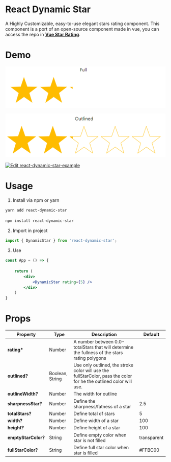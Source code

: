 # React Dynamic Star

A Highly Customizable, easy-to-use elegant stars rating component.
This component is a port of an open-source component made in vue, you can access the repo in **[Vue Star Rating](https://github.com/JonathanDn/vue-stars-rating)**.

# Demo

![Full](https://github.com/igorwessel/react-dynamic-star/blob/main/src/assets/full_dynamic_star.png "Full")

![Outlined](https://github.com/igorwessel/react-dynamic-star/blob/main/src/assets/outlined_dynamic_star.png "Outlined")

[![Edit react-dynamic-star-example](https://codesandbox.io/static/img/play-codesandbox.svg)](https://codesandbox.io/s/react-dynamic-star-example-8cvcg?fontsize=14&hidenavigation=1&theme=dark)

# Usage

1. Install via npm or yarn
```sh
yarn add react-dynamic-star

npm install react-dynamic-star
```

2. Import in project
```jsx
import { DynamicStar } from 'react-dynamic-star';
```

3. Use
```jsx
const App = () => { 

    return (
        <div>
            <DynamicStar rating={5} />
        </div>
    )
}
```
# Props

| Property | Type  | Description | Default
| --- | ---  | --- | --- |
| **rating\*** | Number  | A number between 0.0-totalStars that will determine the fullness of the stars rating polygons
| **outlined?** | Boolean, String | Use only outlined, the stroke color will use the fullStarColor, pass the color for he the outlined color will use.
| **outlineWidth?** | Number | The width for outline
| **sharpnessStar?** | Number| Define the sharpness/fatness of a star | 2.5
| **totalStars?** | Number | Define total of stars | 5
| **width?** | Number | Define width of a star | 100
| **height?** | Number | Define height of a star |100
| **emptyStarColor?** | String | Define empty color when star is not filled | transparent
| **fullStarColor?** | String | Define full star color when star is filled | #FFBC00